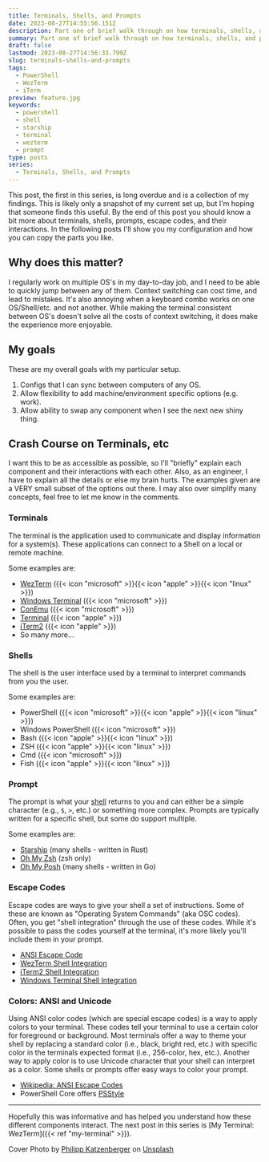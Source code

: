 ```yaml
---
title: Terminals, Shells, and Prompts
date: 2023-08-27T14:55:56.151Z
description: Part one of brief walk through on how terminals, shells, and prompts interact. In later posts I will go over my settings, but this lays the foundation.
summary: Part one of brief walk through on how terminals, shells, and prompts interact. In later posts I will go over my particular settings, but this lays the foundation.
draft: false
lastmod: 2023-08-27T14:56:33.799Z
slug: terminals-shells-and-prompts
tags:
  - PowerShell
  - WezTerm
  - iTerm
preview: feature.jpg
keywords:
  - powershell
  - shell
  - starship
  - terminal
  - wezterm
  - prompt
type: posts
series:
  - Terminals, Shells, and Prompts
---
```


This post, the first in this series, is long overdue and is a collection of my
findings. This is likely only a snapshot of my current set up, but I'm hoping that
someone finds this useful. By the end of this post you should know a bit more
about terminals, shells, prompts, escape codes, and their interactions. In the
following posts I'll show you my configuration and how you can copy the parts
you like.

## Why does this matter?

I regularly work on multiple OS's in my day-to-day job, and I need to be able to
quickly jump between any of them. Context switching can cost time, and lead to
mistakes. It's also annoying when a keyboard combo works on one OS/Shell/etc.
and not another. While making the terminal consistent between OS's doesn't solve
all the costs of context switching, it does make the experience more enjoyable.

## My goals

These are my overall goals with my particular setup.

1. Configs that I can sync between computers of any OS.
2. Allow flexibility to add machine/environment specific options (e.g. work).
3. Allow ability to swap any component when I see the next new shiny thing.

## Crash Course on Terminals, etc

I want this to be as accessible as possible, so I'll "briefly" explain each
component and their interactions with each other. Also, as an engineer, I have
to explain all the details or else my brain hurts. The examples given are a VERY
small subset of the options out there. I may also over simplify many concepts,
feel free to let me know in the comments.

### Terminals

The terminal is the application used to communicate and display
information for a system(s). These applications can connect to a Shell on a
local or remote machine.

Some examples are:

- [WezTerm](https://wezfurlong.org/wezterm/) ({{< icon "microsoft" >}}{{< icon "apple" >}}{{< icon "linux" >}})
- [Windows Terminal](https://aka.ms/terminal) ({{< icon "microsoft" >}})
- [ConEmu](https://conemu.github.io/) ({{< icon "microsoft" >}})
- [Terminal](https://support.apple.com/guide/terminal/welcome/mac) ({{< icon "apple" >}})
- [iTerm2](https://iterm2.com/) ({{< icon "apple" >}})
- So many more...

### Shells

The shell is the user interface used by a terminal to interpret commands from
you the user.

Some examples are:

- PowerShell ({{< icon "microsoft" >}}{{< icon "apple" >}}{{< icon "linux" >}})
- Windows PowerShell ({{< icon "microsoft" >}})
- Bash ({{< icon "apple" >}}{{< icon "linux" >}})
- ZSH ({{< icon "apple" >}}{{< icon "linux" >}})
- Cmd ({{< icon "microsoft" >}})
- Fish ({{< icon "apple" >}}{{< icon "linux" >}})

### Prompt

The prompt is what your [shell](#shells) returns to you and can either be a
simple character (e.g., `$`, `>`, etc.) or something more complex. Prompts are
typically written for a specific shell, but some do support multiple.

Some examples are:

- [Starship](https://starship.rs/) (many shells - written in Rust)
- [Oh My Zsh](https://ohmyz.sh/) (zsh only)
- [Oh My Posh](https://ohmyposh.dev/) (many shells - written in Go)

### Escape Codes

Escape codes are ways to give your shell a set of instructions. Some of these
are known as "Operating System Commands" (aka OSC codes). Often, you get "shell
integration" through the use of these codes. While it's possible to pass the codes yourself
at the terminal, it's more likely you'll include them in your prompt.

- [ANSI Escape Code](https://en.wikipedia.org/wiki/ANSI_escape_code)
- [WezTerm Shell Integration](https://wezfurlong.org/wezterm/shell-integration.html)
- [iTerm2 Shell Integration](https://iterm2.com/documentation-shell-integration.html)
- [Windows Terminal Shell Integration](https://devblogs.microsoft.com/commandline/shell-integration-in-the-windows-terminal/)

### Colors: ANSI and Unicode

Using ANSI color codes (which are special escape codes) is a way to apply colors
to your terminal. These codes tell your terminal to use a certain color for
foreground or background. Most terminals offer a way to theme your shell by
replacing a standard color (i.e., black, bright red, etc.) with specific color
in the terminals expected format (i.e., 256-color, hex, etc.). Another way to
apply color is to use Unicode character that your shell can interpret as a
color. Some shells or prompts offer easy ways to color your prompt.

- [Wikipedia: ANSI Escape Codes](https://en.wikipedia.org/wiki/ANSI_escape_code#Colors)
- PowerShell Core offers [PSStyle](https://learn.microsoft.com/en-us/powershell/module/microsoft.powershell.core/about/about_ansi_terminals?view=powershell-7.3#psstyle)

---

Hopefully this was informative and has helped you understand how these different
components interact. The next post in this series is [My Terminal: WezTerm]({{< ref "my-terminal" >}}).

Cover Photo by
[Philipp Katzenberger](https://unsplash.com/@fantasyflip?utm_source=unsplash&utm_medium=referral&utm_content=creditCopyText)
on
[Unsplash](https://unsplash.com/wallpapers/desktop/computer?utm_source=unsplash&utm_medium=referral&utm_content=creditCopyText)

